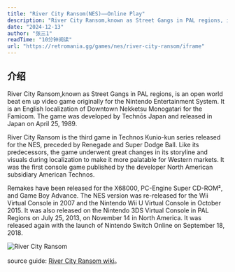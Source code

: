 ```yaml
---
title: "River City Ransom(NES)——Online Play"
description: "River City Ransom,known as Street Gangs in PAL regions, is an open world beat em up video game originally for the Nintendo Entertainment System. It is an English localization of Downtown Nekketsu Monogatari for the Famicom. The game was developed by Technōs Japan and released in Japan on April 25, 1989."
date: "2024-12-13"
author: "张三1"
readTime: "10分钟阅读"
url: "https://retromania.gg/games/nes/river-city-ransom/iframe"
---
```


## 介绍

River City Ransom,known as Street Gangs in PAL regions, is an open world beat em up video game originally for the Nintendo Entertainment System. It is an English localization of Downtown Nekketsu Monogatari for the Famicom. The game was developed by Technōs Japan and released in Japan on April 25, 1989.

River City Ransom is the third game in Technos Kunio-kun series released for the NES, preceded by Renegade and Super Dodge Ball. Like its predecessors, the game underwent great changes in its storyline and visuals during localization to make it more palatable for Western markets. It was the first console game published by the developer North American subsidiary American Technos.

Remakes have been released for the X68000, PC-Engine Super CD-ROM², and Game Boy Advance. The NES version was re-released for the Wii Virtual Console in 2007 and the Nintendo Wii U Virtual Console in October 2015. It was also released on the Nintendo 3DS Virtual Console in PAL Regions on July 25, 2013, on November 14 in North America. It was released again with the launch of Nintendo Switch Online on September 18, 2018.

![River City Ransom](https://picx.zhimg.com/80/v2-c03ddf4d9d504f4d9d0541375e2ce0ff_1440w.webp)

source guide: [River City Ransom wiki](https://en.wikipedia.org/wiki/River_City_Ransom)。
